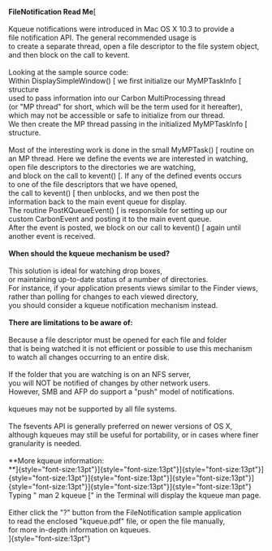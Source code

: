 **FileNotification Read Me**[\
\
Kqueue notifications were introduced in Mac OS X 10.3 to provide a\
file notification API. The general recommended usage is\
to create a separate thread, open a file descriptor to the file system
object,\
and then block on the call to kevent.\
\
Looking at the sample source code:\
Within DisplaySimpleWindow() [ we first initialize our MyMPTaskInfo [
structure\
used to pass information into our Carbon MultiProcessing thread\
(or \"MP thread\" for short, which will be the term used for it
hereafter),\
which may not be accessible or safe to initialize from our thread.\
We then create the MP thread passing in the initialized MyMPTaskInfo [\
structure.\
\
Most of the interesting work is done in the small MyMPTask() [ routine
on\
an MP thread. Here we define the events we are interested in watching,\
open file descriptors to the directories we are watching,\
and block on the call to kevent() [. If any of the defined events
occurs\
to one of the file descriptors that we have opened,\
the call to kevent() [ then unblocks, and we then post the\
information back to the main event queue for display.\
The routine PostKQueueEvent() [ is responsible for setting up our\
custom CarbonEvent and posting it to the main event queue.\
After the event is posted, we block on our call to kevent() [ again
until\
another event is received.\
\
**When should the kqueue mechanism be used?**\
\
This solution is ideal for watching drop boxes,\
or maintaining up-to-date status of a number of directories.\
For instance, if your application presents views similar to the Finder
views,\
rather than polling for changes to each viewed directory,\
you should consider a kqueue notification mechanism instead.\
\
**There are limitations to be aware of:**\
\
Because a file descriptor must be opened for each file and folder\
that is being watched it is not efficient or possible to use this
mechanism\
to watch all changes occurring to an entire disk.\
\
If the folder that you are watching is on an NFS server,\
you will NOT be notified of changes by other network users.\
However, SMB and AFP do support a \"push\" model of notifications.\
\
kqueues may not be supported by all file systems.\
\
The fsevents API is generally preferred on newer versions of OS X,\
although kqueues may still be useful for portability, or in cases where
finer\
granularity is needed.\
\
**More kqueue information:\
**]{style="font-size:13pt"}]{style="font-size:13pt"}]{style="font-size:13pt"}]{style="font-size:13pt"}]{style="font-size:13pt"}]{style="font-size:13pt"}]{style="font-size:13pt"}]{style="font-size:13pt"}]{style="font-size:13pt"}\
Typing \" man 2 kqueue [\" in the Terminal will display the kqueue man
page.\
\
Either click the \"?\" button from the FileNotification sample
application\
to read the enclosed \"kqueue.pdf\" file, or open the file manually,\
for more in-depth information on kqueues.\
]{style="font-size:13pt"}
